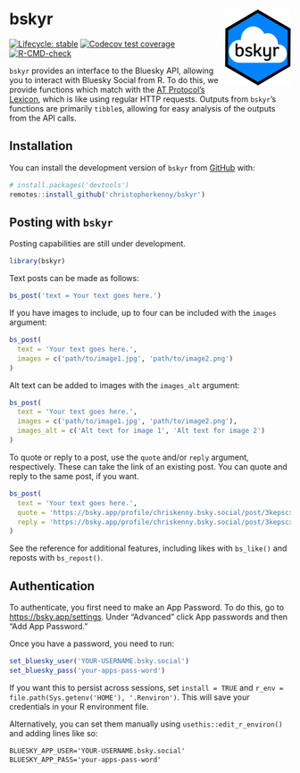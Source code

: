 
<!-- README.md is generated from README.Rmd. Please edit that file -->

# bskyr <img src="man/figures/logo.png" align="right" height="136" alt="" />

<!-- badges: start -->

[![Lifecycle:
stable](https://img.shields.io/badge/lifecycle-stable-brightgreen.svg)](https://lifecycle.r-lib.org/articles/stages.html#stable)
[![Codecov test
coverage](https://codecov.io/gh/christopherkenny/bskyr/branch/main/graph/badge.svg)](https://app.codecov.io/gh/christopherkenny/bskyr?branch=main)
[![R-CMD-check](https://github.com/christopherkenny/bskyr/actions/workflows/R-CMD-check.yaml/badge.svg)](https://github.com/christopherkenny/bskyr/actions/workflows/R-CMD-check.yaml)
<!-- badges: end -->

`bskyr` provides an interface to the Bluesky API, allowing you to
interact with Bluesky Social from R. To do this, we provide functions
which match with the [AT Protocol’s
Lexicon](https://atproto.com/guides/lexicon), which is like using
regular HTTP requests. Outputs from `bskyr`’s functions are primarily
`tibble`s, allowing for easy analysis of the outputs from the API calls.

## Installation

You can install the development version of `bskyr` from
[GitHub](https://github.com/) with:

``` r
# install.packages('devtools')
remotes::install_github('christopherkenny/bskyr')
```

## Posting with `bskyr`

Posting capabilities are still under development.

``` r
library(bskyr)
```

Text posts can be made as follows:

``` r
bs_post('text = Your text goes here.')
```

If you have images to include, up to four can be included with the
`images` argument:

``` r
bs_post(
  text = 'Your text goes here.', 
  images = c('path/to/image1.jpg', 'path/to/image2.png')
)
```

Alt text can be added to images with the `images_alt` argument:

``` r
bs_post(
  text = 'Your text goes here.', 
  images = c('path/to/image1.jpg', 'path/to/image2.png'), 
  images_alt = c('Alt text for image 1', 'Alt text for image 2')
)
```

To quote or reply to a post, use the `quote` and/or `reply` argument,
respectively. These can take the link of an existing post. You can quote
and reply to the same post, if you want.

``` r
bs_post(
  text = 'Your text goes here.', 
  quote = 'https://bsky.app/profile/chriskenny.bsky.social/post/3kepscxiljc22',
  reply = 'https://bsky.app/profile/chriskenny.bsky.social/post/3kepscxiljc22'
)
```

See the reference for additional features, including likes with
`bs_like()` and reposts with `bs_repost()`.

## Authentication

To authenticate, you first need to make an App Password. To do this, go
to <https://bsky.app/settings>. Under “Advanced” click App passwords and
then “Add App Password.”

Once you have a password, you need to run:

``` r
set_bluesky_user('YOUR-USERNAME.bsky.social')
set_bluesky_pass('your-apps-pass-word')
```

If you want this to persist across sessions, set `install = TRUE` and
`r_env = file.path(Sys.getenv('HOME'), '.Renviron')`. This will save
your credentials in your R environment file.

Alternatively, you can set them manually using
`usethis::edit_r_environ()` and adding lines like so:

    BLUESKY_APP_USER='YOUR-USERNAME.bsky.social'
    BLUESKY_APP_PASS='your-apps-pass-word'
